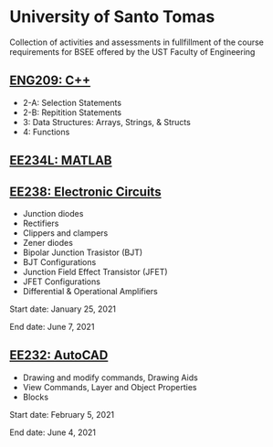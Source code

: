 # University of Santo Tomas
Collection of activities and assessments in fullfillment of the course requirements for BSEE offered by the UST Faculty of Engineering

## [ENG209: C++](https://github.com/seanvelasco/UST/tree/main/ENG209)
- 2-A: Selection Statements
- 2-B: Repitition Statements
- 3: Data Structures: Arrays, Strings, & Structs
- 4: Functions


## [EE234L: MATLAB](https://github.com/seanvelasco/UST/tree/main/EE234L)

## [EE238: Electronic Circuits](https://github.com/seanvelasco/UST/tree/main/EE238)
- Junction diodes
- Rectifiers
- Clippers and clampers
- Zener diodes
- Bipolar Junction Trasistor (BJT)
- BJT Configurations
- Junction Field Effect Transistor (JFET)
- JFET Configurations
- Differential & Operational Amplifiers

Start date: January 25, 2021

End date: June 7, 2021

## [EE232: AutoCAD](https://github.com/seanvelasco/UST/tree/main/EE232)
- Drawing and modify commands, Drawing Aids
- View Commands, Layer and Object Properties
- Blocks

Start date: February 5, 2021

End date: June 4, 2021
